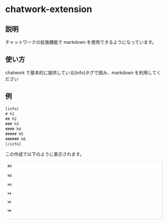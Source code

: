 # chatwork-extension

## 説明

チャットワークの拡張機能で markdown を使用できるようになっています。

## 使い方

chatwork で基本的に提供している[info]タグで囲み、markdown を利用してください

## 例

```
[info]
# h1
## h2
### h3
#### h4
##### h5
###### h6
[/info]
```

この作成で以下のように表示されます。

![Sample Image](./md-sample.png)
